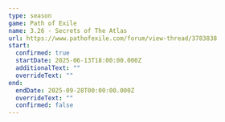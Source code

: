 ```yaml
---
type: season
game: Path of Exile
name: 3.26 - Secrets of The Atlas
url: https://www.pathofexile.com/forum/view-thread/3783838
start:
  confirmed: true
  startDate: 2025-06-13T18:00:00.000Z
  additionalText: ""
  overrideText: ""
end:
  endDate: 2025-09-28T00:00:00.000Z
  overrideText: ""
  confirmed: false
---
```

